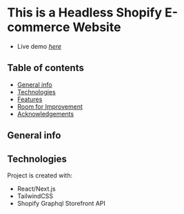 # This is a Headless Shopify E-commerce Website
* Live demo [_here_](https://vercel.com/coscoaj1/vital-gearshop)

## Table of contents
* [General info](#general-info)
* [Technologies](#technologies)
* [Features](#features)
* [Room for Improvement](#room-for-improvement)
* [Acknowledgements](#acknowledgements)


## General info



## Technologies

Project is created with:

* React/Next.js
* TailwindCSS
* Shopify Graphql Storefront API



